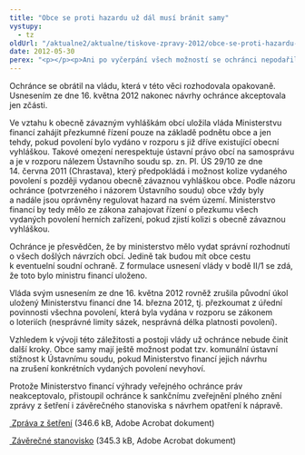 ```yaml
---
title: "Obce se proti hazardu už dál musí bránit samy"
vystupy:
  - tz
oldUrl: "/aktualne2/aktualne/tiskove-zpravy-2012/obce-se-proti-hazardu-uz-dal-musi-branit-samy/"
date: 2012-05-30
perex: "<p></p><p>Ani po vyčerpání všech možností se ochránci nepodařilo zjednání plné nápravy ve věci povolování sázkových her provozovaných prostřednictvím tzv. jiných technických herních zařízení (např. videoloterijních terminálů) v rozporu s loterijním zákonem a obecně závaznými vyhláškami obcí. </p>"
---
```


<!-- imported from the old website -->

<p>Ochránce se obrátil na vládu, která v této věci rozhodovala opakovaně. Usnesením ze dne 16. května 2012 nakonec návrhy ochránce akceptovala jen zčásti.</p><p>Ve vztahu k obecně závazným vyhláškám obcí uložila vláda Ministerstvu financí zahájit přezkumné řízení pouze na základě podnětu obce a jen tehdy, pokud povolení bylo vydáno v rozporu s již dříve existující obecní vyhláškou. Takové omezení nerespektuje ústavní právo obcí na samosprávu a je v rozporu nálezem Ústavního soudu sp. zn. Pl. ÚS 29/10 ze dne 14. června 2011 (Chrastava), který předpokládá i možnost kolize vydaného povolení s později vydanou obecně závaznou vyhláškou obce. Podle názoru ochránce (potvrzeného i názorem Ústavního soudu) obce vždy byly a nadále jsou oprávněny regulovat hazard na svém území. Ministerstvo financí by tedy mělo ze zákona zahajovat řízení o přezkumu všech vydaných povolení herních zařízení, pokud zjistí kolizi s obecně závaznou vyhláškou.</p><p>Ochránce je přesvědčen, že by ministerstvo mělo vydat správní rozhodnutí o všech došlých návrzích obcí. Jedině tak budou mít obce cestu k eventuelní soudní ochraně. Z formulace usnesení vlády v bodě II/1 se zdá, že toto bylo ministru financí uloženo. </p><p>Vláda svým usnesením ze dne 16. května 2012 rovněž zrušila původní úkol uložený Ministerstvu financí dne 14. března 2012, tj. přezkoumat z úřední povinnosti všechna povolení, která byla vydána v rozporu se zákonem o loteriích (nesprávné limity sázek, nesprávná délka platnosti povolení).</p><p>Vzhledem k vývoji této záležitosti a postoji vlády už ochránce nebude činit další kroky. Obce samy mají ještě možnost podat tzv. komunální ústavní stížnost k Ústavnímu soudu, pokud Ministerstvo financí jejich návrhu na zrušení konkrétních vydaných povolení nevyhoví.</p><p>Protože Ministerstvo financí výhrady veřejného ochránce práv neakceptovalo, přistoupil ochránce k sankčnímu zveřejnění plného znění zprávy z šetření i závěrečného stanoviska s návrhem opatření k nápravě.</p><p><a title="Otevření do nového okna" href="/uploads-importSTANOVISKA/Ostatni-organy/2601-10-BK-ZZ.pdf" target="_blank"><img alt="" src="https://test.ochrance.cz/typo3/ext/od_linkdesc/icons/pdf.gif" class="od_linkdesc_icon" /> Zpráva z šetření</a> (346.6 kB, Adobe Acrobat dokument)</p><p><a title="Otevření do nového okna" href="/uploads-importSTANOVISKA/Ostatni-organy/2601-10-BK-ZSO.pdf" target="_blank"><img alt="" src="https://test.ochrance.cz/typo3/ext/od_linkdesc/icons/pdf.gif" class="od_linkdesc_icon" /> Závěrečné stanovisko</a> (345.3 kB, Adobe Acrobat dokument)</p>
